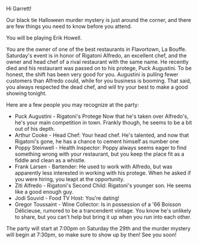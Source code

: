 Hi Garrett!

Our black tie Halloween murder mystery is just around the corner, and there are few things you need to know before you attend.

You will be playing Erik Howell.

You are the owner of one of the best restaurants in Flavortown, La Bouffe. Saturday's event is in honor of Rigatoni Alfredo, an excellent chef, and the owner and head chef of a rival restaurant with the same name. He recently died and his restaurant was passed on to his protege, Puck Augustini. To be honest, the shift has been very good for you. Augustini is pulling fewer customers than Alfredo could, while for you business is booming. That said, you always respected the dead chef, and will try your best to make a good showing tonight.

Here are a few people you may recognize at the party:

- Puck Augustini - Rigatoni's Protege Now that he's taken over Alfredo's, he's your main competition in town. Frankly though, he seems to be a bit out of his depth.
- Arthur Cooke - Head Chef: Your head chef. He's talented, and now that Rigatoni's gone, he has a chance to cement himself as number one
- Poppy Steinwell - Health Inspector: Poppy always seems eager to find something wrong with your restaurant, but you keep the place fit as a fiddle and clean as a whistle.
- Frank Larsen - Bartender: He used to work with Alfredo, but was apparently less interested in working with his protege. When he asked if you were hiring, you leapt at the opportunity.
- Ziti Alfredo - Rigatoni's Second Child: Rigatoni's younger son. He seems like a good enough guy.
- Jodi Souvid - Food TV Host: You're dating!
- Gregor Toussaint - Wine Collector: Is in possession of a '66 Boisson Délicieuse, rumored to be a trancendent vintage. You know he's unlikely to share, but you can't help but bring it up when you run into each other.

The party will start at 7:00pm on Saturday the 29th and the murder mystery will begin at 7:30pm, so make sure to show up by then! See you soon!